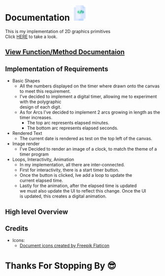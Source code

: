 

# Documentation <img src="public/headerIcon.png" width="50" height="50">
This is my implementation of 2D graphics primitives <br>
Click [HERE](https://main--merry-praline-dac29c.netlify.app/) to take a look.

## [View Function/Method Documentaion](src/ducumentation/functions.md)

## Implementation of Requirements
* Basic Shapes
    * All the numbers displayed on the timer where drawn onto the canvas to meet this requirement.    
    * I've decided to implement a digital timer, allowing me to experiment with the polygraphic <br>
      design of each digit.
    * As for Arcs I've decided to implement 2 arcs growing in length as the timer increases.
        * The top arc represents elapsed minutes.
        * The bottom arc represents elapsed seconds.
* Rendered Text
    * The current date is rendered as test on the top left of the canvas.
* Image render
    * I've Decided to render an image of a clock, to match the theme of a timer program
* Loops, Interactivity, Animation
    * In my implementation, all there are inter-connected.
    * First for interactivity, there is a start timer button.
    * Once the button is clicked, Ive add a loop to update the <br>
      current elapsed time.
    * Lastly for the animation, after the elapsed time is updated <br>
      we must also update the UI to reflect this change. Once the UI <br>
      is updated, this creates a digital animation.

## High level Overview

        
## Credits
* Icons: 
    * <a href="https://www.flaticon.com/free-icons/document" title="document icons">Document icons created by Freepik Flaticon</a>


# Thanks For Stopping By 😎

